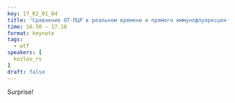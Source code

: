 ```yaml
---
key: 17_R2_01_04
title: 'Сравнение ОТ-ПЦР в реальном времени и прямого иммунофлуоресцентного теста на обнаружение хантавирусов в лёгких у крыс'
time: 16.50 – 17.10
format: keynote
tags:
  - wtf
speakers: [
  kozlov_rs
]
draft: false
---
```

Surprise!